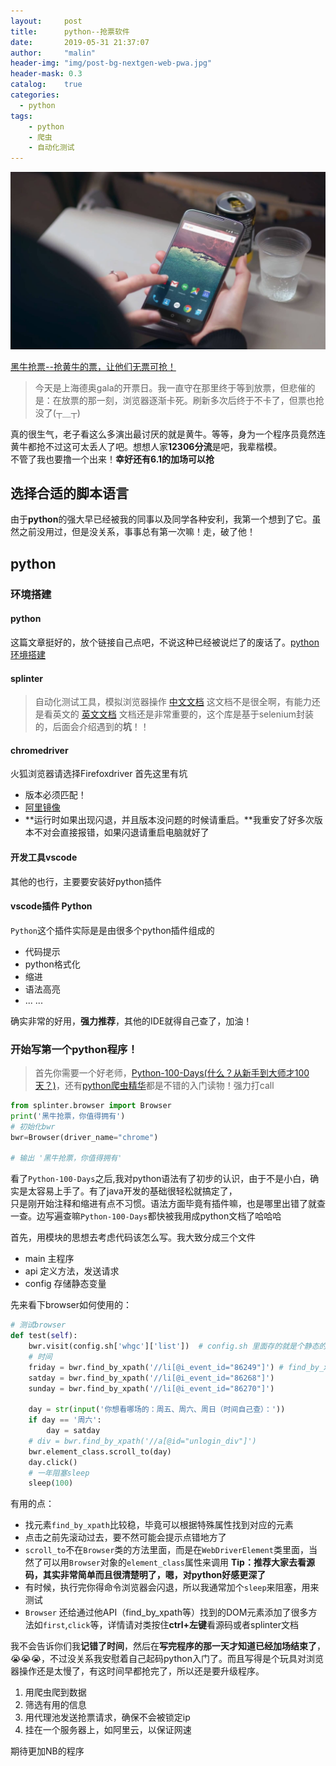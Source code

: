 ```yaml
---
layout:     post
title:      python--抢票软件
date:       2019-05-31 21:37:07
author:     "malin"
header-img: "img/post-bg-nextgen-web-pwa.jpg"
header-mask: 0.3
catalog:    true
categories:
  - python
tags:
    - python
    - 爬虫
    - 自动化测试
---
```


![python](/img/post-bg-nextgen-web-pwa.jpg)

[黑牛抢票--抢黄牛的票，让他们无票可抢！](https://github.com/qq240814476/BlackCow)

> 今天是上海德奥gala的开票日。我一直守在那里终于等到放票，但悲催的是：在放票的那一刻，浏览器逐渐卡死。刷新多次后终于不卡了，但票也抢没了(┬＿┬)

真的很生气，老子看这么多演出最讨厌的就是黄牛。等等，身为一个程序员竟然连黄牛都抢不过这可太丢人了吧。想想人家**12306分流**是吧，我辈楷模。<br/>
不管了我也要撸一个出来！**幸好还有6.1的加场可以抢**<br/>

<!--more-->
## 选择合适的脚本语言
由于**python**的强大早已经被我的同事以及同学各种安利，我第一个想到了它。虽然之前没用过，但是没关系，事事总有第一次嘛！走，破了他！

## python

### 环境搭建
#### python
这篇文章挺好的，放个链接自己点吧，不说这种已经被说烂了的废话了。[python环境搭建](https://www.runoob.com/python3/python3-install.html)

#### splinter
> 自动化测试工具，模拟浏览器操作
[中文文档](https://splinter-docs-zh-cn.readthedocs.io/zh/latest/install.html)
这文档不是很全啊，有能力还是看英文的
[英文文档](https://splinter.readthedocs.io/en/latest/)
文档还是非常重要的，这个库是基于selenium封装的，后面会介绍遇到的**坑**！！

#### chromedriver
火狐浏览器请选择Firefoxdriver
首先这里有坑
- 版本必须匹配！
- [阿里镜像](https://npm.taobao.org/mirrors/chromedriver/)
- **运行时如果出现闪退，并且版本没问题的时候请重启。**我重安了好多次版本不对会直接报错，如果闪退请重启电脑就好了

#### 开发工具vscode
其他的也行，主要要安装好python插件

#### vscode插件 Python
<code>Python</code>这个插件实际是是由很多个python插件组成的
- 代码提示
- python格式化
- 缩进
- 语法高亮
- ... ...

确实非常的好用，**强力推荐**，其他的IDE就得自己查了，加油！

### 开始写第一个python程序！

> 首先你需要一个好老师，[Python-100-Days(什么？从新手到大师才100天？)](https://github.com/qq240814476/Python-100-Days)，还有[python爬虫精华](https://github.com/qq240814476/PythonSpiderNotes)都是不错的入门读物！强力打call

```python
from splinter.browser import Browser
print('黑牛抢票，你值得拥有')
# 初始化bwr
bwr=Browser(driver_name="chrome")

# 输出 '黑牛抢票，你值得拥有'
```

看了<code>Python-100-Days</code>之后,我对python语法有了初步的认识，由于不是小白，确实是太容易上手了。有了java开发的基础很轻松就搞定了，<br/>
只是刚开始注释和缩进有点不习惯。语法方面毕竟有插件嘛，也是哪里出错了就查一查。边写遍查嘛<code>Python-100-Days</code>都快被我用成python文档了哈哈哈

首先，用模块的思想去考虑代码该怎么写。我大致分成三个文件
- main 主程序
- api 定义方法，发送请求
- config 存储静态变量

先来看下browser如何使用的：

```python
# 测试browser
def test(self): 
    bwr.visit(config.sh['whgc']['list'])  # config.sh 里面存的就是个静态的链接，bwr.visit(url)会调用指定浏览器并打开url页面
    # 时间
    friday = bwr.find_by_xpath('//li[@i_event_id="86249"]') # find_by_xpath
    satday = bwr.find_by_xpath('//li[@i_event_id="86268"]')
    sunday = bwr.find_by_xpath('//li[@i_event_id="86270"]')

    day = str(input('你想看哪场的：周五、周六、周日（时间自己查）：'))
    if day == '周六':
        day = satday
    # div = bwr.find_by_xpath('//a[@id="unlogin_div"]')
    bwr.element_class.scroll_to(day)
    day.click()
    # 一年阻塞sleep
    sleep(100)
```

有用的点：
- 找元素<code>find_by_xpath</code>比较稳，毕竟可以根据特殊属性找到对应的元素
- 点击之前先滚动过去，要不然可能会提示点错地方了
- <code>scroll_to</code>不在<code>Browser</code>类的方法里面，而是在<code>WebDriverElement</code>类里面，当然了可以用<code>Browser</code>对象的<code>element_class</code>属性来调用    **Tip：推荐大家去看源码，其实非常简单而且很清楚明了，嗯，对python好感更深了**
- 有时候，执行完你得命令浏览器会闪退，所以我通常加个<code>sleep</code>来阻塞，用来测试
- <code>Browser</code> 还给通过他API（find_by_xpath等）找到的DOM元素添加了很多方法如<code>first</code>,<code>click</code>等，详情请对类按住**ctrl+左键**看源码或者splinter文档

我不会告诉你们我**记错了时间**，然后在**写完程序的那一天才知道已经加场结束了**，😭😭😭，不过没关系我安慰着自己起码python入门了。而且写得是个玩具对浏览器操作还是太慢了，有这时间早都抢完了，所以还是要升级程序。

1. 用爬虫爬到数据
2. 筛选有用的信息
3. 用代理池发送抢票请求，确保不会被锁定ip
4. 挂在一个服务器上，如阿里云，以保证网速

期待更加NB的程序
